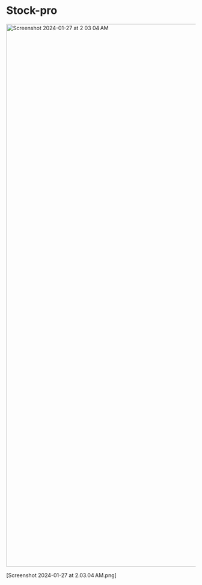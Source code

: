 # Stock-pro
 
<img width="1440" alt="Screenshot 2024-01-27 at 2 03 04 AM" src="https://github.com/vasantharatnam/Stock-pro/assets/97663396/f0cabc97-8250-4d19-97e7-1847cc98e4e4">

[Screenshot 2024-01-27 at 2.03.04 AM.png]
